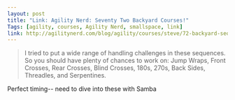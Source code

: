 ```yaml
---
layout: post
title: "Link: Agility Nerd: Seventy Two Backyard Courses!"
Tags: [agility, courses, Agility Nerd, smallspace, link]
link: http://agilitynerd.com/blog/agility/courses/steve/72-backyard-sequences.html
---
```


> I tried to put a wide range of handling challenges in these sequences. So you should have plenty of chances to work on: Jump Wraps, Front Crosses, Rear Crosses, Blind Crosses, 180s, 270s, Back Sides, Threadles, and Serpentines.

Perfect timing-- need to dive into these with Samba